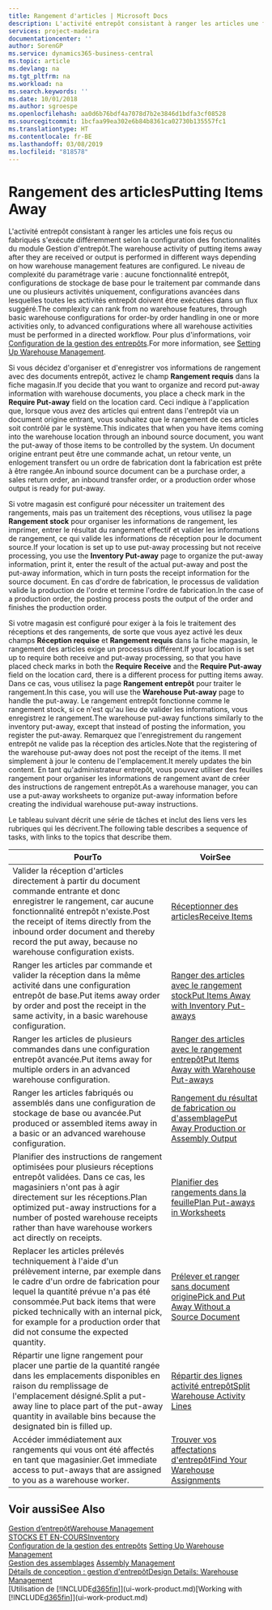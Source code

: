 ```yaml
---
title: Rangement d'articles | Microsoft Docs
description: L'activité entrepôt consistant à ranger les articles une fois reçus ou fabriqués s'exécute différemment selon la configuration des fonctionnalités du module Gestion d'entrepôt.
services: project-madeira
documentationcenter: ''
author: SorenGP
ms.service: dynamics365-business-central
ms.topic: article
ms.devlang: na
ms.tgt_pltfrm: na
ms.workload: na
ms.search.keywords: ''
ms.date: 10/01/2018
ms.author: sgroespe
ms.openlocfilehash: aa0d6b76bdf4a7078d7b2e3846d1bdfa3cf08528
ms.sourcegitcommit: 1bcfaa99ea302e6b84b8361ca02730b135557fc1
ms.translationtype: HT
ms.contentlocale: fr-BE
ms.lasthandoff: 03/08/2019
ms.locfileid: "818578"
---
```

# <a name="putting-items-away"></a><span data-ttu-id="a71b2-103">Rangement des articles</span><span class="sxs-lookup"><span data-stu-id="a71b2-103">Putting Items Away</span></span>
<span data-ttu-id="a71b2-104">L'activité entrepôt consistant à ranger les articles une fois reçus ou fabriqués s'exécute différemment selon la configuration des fonctionnalités du module Gestion d'entrepôt.</span><span class="sxs-lookup"><span data-stu-id="a71b2-104">The warehouse activity of putting items away after they are received or output is performed in different ways depending on how warehouse management features are configured.</span></span> <span data-ttu-id="a71b2-105">Le niveau de complexité du paramétrage varie : aucune fonctionnalité entrepôt, configurations de stockage de base pour le traitement par commande dans une ou plusieurs activités uniquement, configurations avancées dans lesquelles toutes les activités entrepôt doivent être exécutées dans un flux suggéré.</span><span class="sxs-lookup"><span data-stu-id="a71b2-105">The complexity can rank from no warehouse features, through basic warehouse configurations for order-by order handling in one or more activities only, to advanced configurations where all warehouse activities must be performed in a directed workflow.</span></span> <span data-ttu-id="a71b2-106">Pour plus d'informations, voir [Configuration de la gestion des entrepôts](warehouse-setup-warehouse.md).</span><span class="sxs-lookup"><span data-stu-id="a71b2-106">For more information, see [Setting Up Warehouse Management](warehouse-setup-warehouse.md).</span></span>

<span data-ttu-id="a71b2-107">Si vous décidez d'organiser et d'enregistrer vos informations de rangement avec des documents entrepôt, activez le champ **Rangement requis** dans la fiche magasin.</span><span class="sxs-lookup"><span data-stu-id="a71b2-107">If you decide that you want to organize and record put-away information with warehouse documents, you place a check mark in the **Require Put-away** field on the location card.</span></span> <span data-ttu-id="a71b2-108">Ceci indique à l'application que, lorsque vous avez des articles qui entrent dans l'entrepôt via un document origine entrant, vous souhaitez que le rangement de ces articles soit contrôlé par le système.</span><span class="sxs-lookup"><span data-stu-id="a71b2-108">This indicates that when you have items coming into the warehouse location through an inbound source document, you want the put-away of those items to be controlled by the system.</span></span> <span data-ttu-id="a71b2-109">Un document origine entrant peut être une commande achat, un retour vente, un enlogement transfert ou un ordre de fabrication dont la fabrication est prête à être rangée.</span><span class="sxs-lookup"><span data-stu-id="a71b2-109">An inbound source document can be a purchase order, a sales return order, an inbound transfer order, or a production order whose output is ready for put-away.</span></span>  

<span data-ttu-id="a71b2-110">Si votre magasin est configuré pour nécessiter un traitement des rangements, mais pas un traitement des réceptions, vous utilisez la page **Rangement stock** pour organiser les informations de rangement, les imprimer, entrer le résultat du rangement effectif et valider les informations de rangement, ce qui valide les informations de réception pour le document source.</span><span class="sxs-lookup"><span data-stu-id="a71b2-110">If your location is set up to use put-away processing but not receive processing, you use the **Inventory Put-away** page to organize the put-away information, print it, enter the result of the actual put-away and post the put-away information, which in turn posts the receipt information for the source document.</span></span> <span data-ttu-id="a71b2-111">En cas d'ordre de fabrication, le processus de validation valide la production de l'ordre et termine l'ordre de fabrication.</span><span class="sxs-lookup"><span data-stu-id="a71b2-111">In the case of a production order, the posting process posts the output of the order and finishes the production order.</span></span>

<span data-ttu-id="a71b2-112">Si votre magasin est configuré pour exiger à la fois le traitement des réceptions et des rangements, de sorte que vous ayez activé les deux champs **Réception requise** et **Rangement requis** dans la fiche magasin, le rangement des articles exige un processus différent.</span><span class="sxs-lookup"><span data-stu-id="a71b2-112">If your location is set up to require both receive and put-away processing, so that you have placed check marks in both the **Require Receive** and the **Require Put-away** field on the location card, there is a different process for putting items away.</span></span> <span data-ttu-id="a71b2-113">Dans ce cas, vous utilisez la page **Rangement entrepôt** pour traiter le rangement.</span><span class="sxs-lookup"><span data-stu-id="a71b2-113">In this case, you will use the **Warehouse Put-away** page to handle the put-away.</span></span> <span data-ttu-id="a71b2-114">Le rangement entrepôt fonctionne comme le rangement stock, si ce n'est qu'au lieu de valider les informations, vous enregistrez le rangement.</span><span class="sxs-lookup"><span data-stu-id="a71b2-114">The warehouse put-away functions similarly to the inventory put-away, except that instead of posting the information, you register the put-away.</span></span> <span data-ttu-id="a71b2-115">Remarquez que l'enregistrement du rangement entrepôt ne valide pas la réception des articles.</span><span class="sxs-lookup"><span data-stu-id="a71b2-115">Note that the registering of the warehouse put-away does not post the receipt of the items.</span></span> <span data-ttu-id="a71b2-116">Il met simplement à jour le contenu de l'emplacement.</span><span class="sxs-lookup"><span data-stu-id="a71b2-116">It merely updates the bin content.</span></span> <span data-ttu-id="a71b2-117">En tant qu'administrateur entrepôt, vous pouvez utiliser des feuilles rangement pour organiser les informations de rangement avant de créer des instructions de rangement entrepôt.</span><span class="sxs-lookup"><span data-stu-id="a71b2-117">As a warehouse manager, you can use a put-away worksheets to organize put-away information before creating the individual warehouse put-away instructions.</span></span>

<span data-ttu-id="a71b2-118">Le tableau suivant décrit une série de tâches et inclut des liens vers les rubriques qui les décrivent.</span><span class="sxs-lookup"><span data-stu-id="a71b2-118">The following table describes a sequence of tasks, with links to the topics that describe them.</span></span>   

|<span data-ttu-id="a71b2-119">**Pour**</span><span class="sxs-lookup"><span data-stu-id="a71b2-119">**To**</span></span>|<span data-ttu-id="a71b2-120">**Voir**</span><span class="sxs-lookup"><span data-stu-id="a71b2-120">**See**</span></span>|  
|------------|-------------|  
|<span data-ttu-id="a71b2-121">Valider la réception d'articles directement à partir du document commande entrante et donc enregistrer le rangement, car aucune fonctionnalité entrepôt n'existe.</span><span class="sxs-lookup"><span data-stu-id="a71b2-121">Post the receipt of items directly from the inbound order document and thereby record the put away, because no warehouse configuration exists.</span></span>|[<span data-ttu-id="a71b2-122">Réceptionner des articles</span><span class="sxs-lookup"><span data-stu-id="a71b2-122">Receive Items</span></span>](warehouse-how-receive-items.md)|  
|<span data-ttu-id="a71b2-123">Ranger les articles par commande et valider la réception dans la même activité dans une configuration entrepôt de base.</span><span class="sxs-lookup"><span data-stu-id="a71b2-123">Put items away order by order and post the receipt in the same activity, in a basic warehouse configuration.</span></span>|[<span data-ttu-id="a71b2-124">Ranger des articles avec le rangement stock</span><span class="sxs-lookup"><span data-stu-id="a71b2-124">Put Items Away with Inventory Put-aways</span></span>](warehouse-how-to-put-items-away-with-inventory-put-aways.md)|  
|<span data-ttu-id="a71b2-125">Ranger les articles de plusieurs commandes dans une configuration entrepôt avancée.</span><span class="sxs-lookup"><span data-stu-id="a71b2-125">Put items away for multiple orders in an advanced warehouse configuration.</span></span>|[<span data-ttu-id="a71b2-126">Ranger des articles avec le rangement entrepôt</span><span class="sxs-lookup"><span data-stu-id="a71b2-126">Put Items Away with Warehouse Put-aways</span></span>](warehouse-how-to-put-items-away-with-warehouse-put-aways.md)|  
|<span data-ttu-id="a71b2-127">Ranger les articles fabriqués ou assemblés dans une configuration de stockage de base ou avancée.</span><span class="sxs-lookup"><span data-stu-id="a71b2-127">Put produced or assembled items away in a basic or an advanced warehouse configuration.</span></span>|[<span data-ttu-id="a71b2-128">Rangement du résultat de fabrication ou d'assemblage</span><span class="sxs-lookup"><span data-stu-id="a71b2-128">Put Away Production or Assembly Output</span></span>](warehouse-how-to-put-away-production-output.md)|
|<span data-ttu-id="a71b2-129">Planifier des instructions de rangement optimisées pour plusieurs réceptions entrepôt validées. Dans ce cas, les magasiniers n'ont pas à agir directement sur les réceptions.</span><span class="sxs-lookup"><span data-stu-id="a71b2-129">Plan optimized put-away instructions for a number of posted warehouse receipts rather than have warehouse workers act directly on receipts.</span></span>|[<span data-ttu-id="a71b2-130">Planifier des rangements dans la feuille</span><span class="sxs-lookup"><span data-stu-id="a71b2-130">Plan Put-aways in Worksheets</span></span>](warehouse-how-to-plan-put-aways-in-worksheets.md)|  
|<span data-ttu-id="a71b2-131">Replacer les articles prélevés techniquement à l'aide d'un prélèvement interne, par exemple dans le cadre d'un ordre de fabrication pour lequel la quantité prévue n'a pas été consommée.</span><span class="sxs-lookup"><span data-stu-id="a71b2-131">Put back items that were picked technically with an internal pick, for example for a production order that did not consume the expected quantity.</span></span>|[<span data-ttu-id="a71b2-132">Prélever et ranger sans document origine</span><span class="sxs-lookup"><span data-stu-id="a71b2-132">Pick and Put Away Without a Source Document</span></span>](warehouse-how-to-create-put-aways-from-internal-put-aways.md)|
|<span data-ttu-id="a71b2-133">Répartir une ligne rangement pour placer une partie de la quantité rangée dans les emplacements disponibles en raison du remplissage de l'emplacement désigné.</span><span class="sxs-lookup"><span data-stu-id="a71b2-133">Split a put-away line to place part of the put-away quantity in available bins because the designated bin is filled up.</span></span>|[<span data-ttu-id="a71b2-134">Répartir des lignes activité entrepôt</span><span class="sxs-lookup"><span data-stu-id="a71b2-134">Split Warehouse Activity Lines</span></span>](warehouse-how-to-split-warehouse-activity-lines.md)|
|<span data-ttu-id="a71b2-135">Accéder immédiatement aux rangements qui vous ont été affectés en tant que magasinier.</span><span class="sxs-lookup"><span data-stu-id="a71b2-135">Get immediate access to put-aways that are assigned to you as a warehouse worker.</span></span>|[<span data-ttu-id="a71b2-136">Trouver vos affectations d'entrepôt</span><span class="sxs-lookup"><span data-stu-id="a71b2-136">Find Your Warehouse Assignments</span></span>](warehouse-how-to-find-your-warehouse-assignments.md)|    

## <a name="see-also"></a><span data-ttu-id="a71b2-137">Voir aussi</span><span class="sxs-lookup"><span data-stu-id="a71b2-137">See Also</span></span>  
[<span data-ttu-id="a71b2-138">Gestion d’entrepôt</span><span class="sxs-lookup"><span data-stu-id="a71b2-138">Warehouse Management</span></span>](warehouse-manage-warehouse.md)  
[<span data-ttu-id="a71b2-139">STOCKS ET EN-COURS</span><span class="sxs-lookup"><span data-stu-id="a71b2-139">Inventory</span></span>](inventory-manage-inventory.md)  
<span data-ttu-id="a71b2-140">[Configuration de la gestion des entrepôts](warehouse-setup-warehouse.md)   </span><span class="sxs-lookup"><span data-stu-id="a71b2-140">[Setting Up Warehouse Management](warehouse-setup-warehouse.md)   </span></span>  
<span data-ttu-id="a71b2-141">[Gestion des assemblages](assembly-assemble-items.md)  </span><span class="sxs-lookup"><span data-stu-id="a71b2-141">[Assembly Management](assembly-assemble-items.md)  </span></span>  
[<span data-ttu-id="a71b2-142">Détails de conception : gestion d'entrepôt</span><span class="sxs-lookup"><span data-stu-id="a71b2-142">Design Details: Warehouse Management</span></span>](design-details-warehouse-management.md)  
<span data-ttu-id="a71b2-143">[Utilisation de [!INCLUDE[d365fin](includes/d365fin_md.md)]](ui-work-product.md)</span><span class="sxs-lookup"><span data-stu-id="a71b2-143">[Working with [!INCLUDE[d365fin](includes/d365fin_md.md)]](ui-work-product.md)</span></span>  
